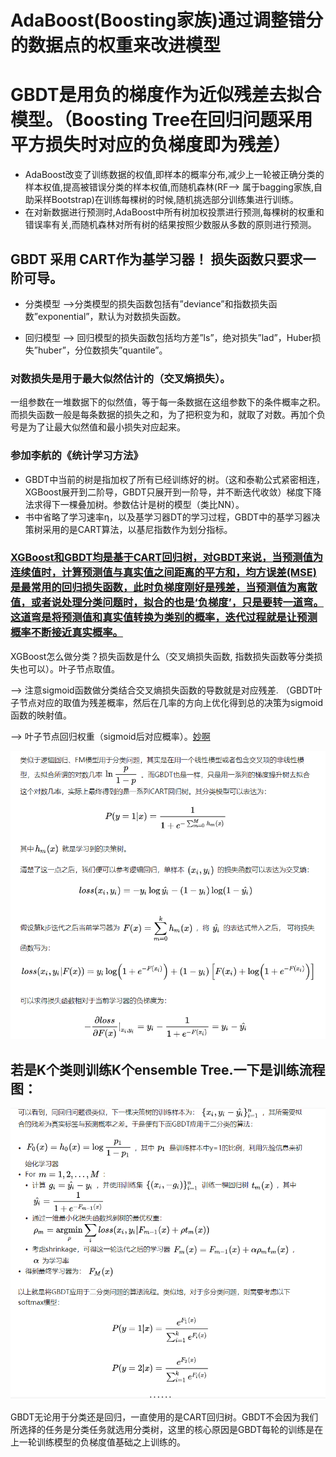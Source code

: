 # AdaBoost(Boosting家族)通过调整错分的数据点的权重来改进模型
# GBDT是用负的梯度作为近似残差去拟合模型。（Boosting Tree在回归问题采用平方损失时对应的负梯度即为残差）
* AdaBoost改变了训练数据的权值,即样本的概率分布,减少上一轮被正确分类的样本权值,提高被错误分类的样本权值,而随机森林(RF—> 属于bagging家族,自助采样Bootstrap)在训练每棵树的时候,随机挑选部分训练集进行训练。
* 在对新数据进行预测时,AdaBoost中所有树加权投票进行预测,每棵树的权重和错误率有关,而随机森林对所有树的结果按照少数服从多数的原则进行预测。

## GBDT 采用 CART作为基学习器！ 损失函数只要求一阶可导。
* 分类模型 -->分类模型的损失函数包括有”deviance”和指数损失函数”exponential”，默认为对数损失函数。

* 回归模型 --> 回归模型的损失函数包括均方差”ls”，绝对损失”lad”，Huber损失”huber”，分位数损失”quantile”。

### 对数损失是用于最大似然估计的（交叉熵损失）。

一组参数在一堆数据下的似然值，等于每一条数据在这组参数下的条件概率之积。而损失函数一般是每条数据的损失之和，为了把积变为和，就取了对数。再加个负号是为了让最大似然值和最小损失对应起来。


### 参加李航的《统计学习方法》
* GBDT中当前的树是指加权了所有已经训练好的树。（这和泰勒公式紧密相连，XGBoost展开到二阶导，GBDT只展开到一阶导，并不断迭代收敛）梯度下降法求得下一棵叠加树。参数估计是树的模型（类比NN）。
* 书中省略了学习速率η，以及基学习器DT的学习过程，GBDT中的基学习器决策树采用的是CART算法，以基尼指数作为划分指标。


### [XGBoost和GBDT均是基于CART回归树，对GBDT来说，当预测值为连续值时，计算预测值与真实值之间距离的平方和，均方误差(MSE)是最常用的回归损失函数，此时负梯度刚好是残差，当预测值为离散值，或者说处理分类问题时，拟合的也是‘负梯度’，只是要转一道弯。这道弯是将预测值和真实值转换为类别的概率，迭代过程就是让预测概率不断接近真实概率。](https://www.zhihu.com/question/269929168/answer/576574579)


XGBoost怎么做分类？损失函数是什么（交叉熵损失函数, 指数损失函数等分类损失也可以）。叶子节点取值。

--> 注意sigmoid函数做分类结合交叉熵损失函数的导数就是对应残差. （GBDT叶子节点对应的取值为残差概率，然后在几率的方向上优化得到总的决策为sigmoid函数的映射值。


--> 叶子节点回归权重（sigmoid后对应概率）。[妙啊](https://zhuanlan.zhihu.com/p/46445201)

![avater](GBDT分类损失函数及叶子节点值如何做分类.png)

## 若是K个类则训练K个ensemble Tree.一下是训练流程图：
![avater](GBDT分类训练流程.png)

GBDT无论用于分类还是回归，一直使用的是CART回归树。GBDT不会因为我们所选择的任务是分类任务就选用分类树，这里的核心原因是GBDT每轮的训练是在上一轮训练模型的负梯度值基础之上训练的。